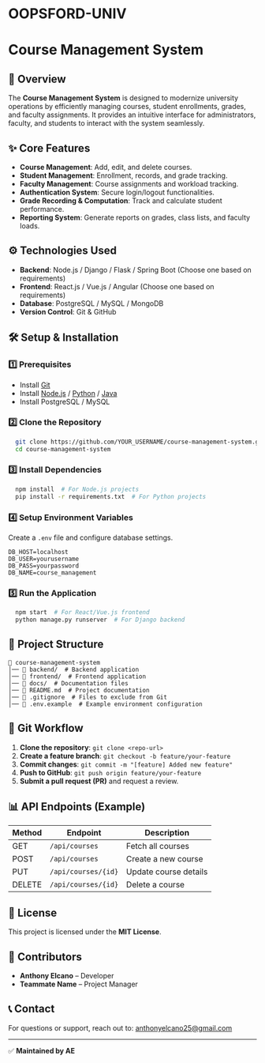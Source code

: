# OOPSFORD-UNIV

# Course Management System

## 📌 Overview
The **Course Management System** is designed to modernize university operations by efficiently managing courses, student enrollments, grades, and faculty assignments. It provides an intuitive interface for administrators, faculty, and students to interact with the system seamlessly.

## ✨ Core Features
- **Course Management**: Add, edit, and delete courses.
- **Student Management**: Enrollment, records, and grade tracking.
- **Faculty Management**: Course assignments and workload tracking.
- **Authentication System**: Secure login/logout functionalities.
- **Grade Recording & Computation**: Track and calculate student performance.
- **Reporting System**: Generate reports on grades, class lists, and faculty loads.

## ⚙️ Technologies Used
- **Backend**: Node.js / Django / Flask / Spring Boot (Choose one based on requirements)
- **Frontend**: React.js / Vue.js / Angular (Choose one based on requirements)
- **Database**: PostgreSQL / MySQL / MongoDB
- **Version Control**: Git & GitHub

## 🛠️ Setup & Installation
### 1️⃣ Prerequisites
- Install [Git](https://git-scm.com/)
- Install [Node.js](https://nodejs.org/) / [Python](https://www.python.org/) / [Java](https://www.java.com/)
- Install PostgreSQL / MySQL

### 2️⃣ Clone the Repository
```bash
  git clone https://github.com/YOUR_USERNAME/course-management-system.git
  cd course-management-system
```

### 3️⃣ Install Dependencies
```bash
  npm install  # For Node.js projects
  pip install -r requirements.txt  # For Python projects
```

### 4️⃣ Setup Environment Variables
Create a `.env` file and configure database settings.
```env
DB_HOST=localhost
DB_USER=yourusername
DB_PASS=yourpassword
DB_NAME=course_management
```

### 5️⃣ Run the Application
```bash
  npm start  # For React/Vue.js frontend
  python manage.py runserver  # For Django backend
```

## 📂 Project Structure
```
📁 course-management-system
│── 📁 backend/  # Backend application
│── 📁 frontend/  # Frontend application
│── 📁 docs/  # Documentation files
│── 📄 README.md  # Project documentation
│── 📄 .gitignore  # Files to exclude from Git
│── 📄 .env.example  # Example environment configuration
```

## 🔀 Git Workflow
1. **Clone the repository**: `git clone <repo-url>`
2. **Create a feature branch**: `git checkout -b feature/your-feature`
3. **Commit changes**: `git commit -m "[feature] Added new feature"`
4. **Push to GitHub**: `git push origin feature/your-feature`
5. **Submit a pull request (PR)** and request a review.

## 📊 API Endpoints (Example)
| Method | Endpoint            | Description                |
|--------|---------------------|----------------------------|
| GET    | `/api/courses`      | Fetch all courses         |
| POST   | `/api/courses`      | Create a new course       |
| PUT    | `/api/courses/{id}` | Update course details     |
| DELETE | `/api/courses/{id}` | Delete a course           |

## 📜 License
This project is licensed under the **MIT License**.

## 👥 Contributors
- **Anthony Elcano** – Developer
- **Teammate Name** – Project Manager

## 📞 Contact
For questions or support, reach out to: anthonyelcano25@gmail.com

---
✅ **Maintained by AE**

